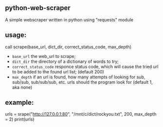 ## python-web-scraper
A simple webscraper written in python using "requests" module
## usage:
call scrape(base_url, dict_dir, correct_status_code, max_depth)
- `base_url` the web_url to scrape;
- `dict_dir` the directory of a dictionary of words to try;
- `correct_status_code` responce status code, which will cause the tried url to be added to the found url list; (default 200)
- `max_depth` if an url is found, how many attempts of looking for sub, sub/sub, sub/sub/sub, etc. urls should the program look for
(default 1, aka none)
## example:
urls = srape("http://127.0.0.1:80", "/mnt/c/dict/rockyou.txt", 200, max_depth = 2)
print(urls)
